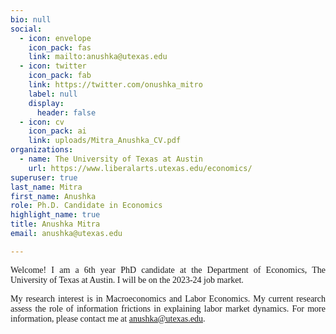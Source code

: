 ```yaml
---
bio: null
social:
  - icon: envelope
    icon_pack: fas
    link: mailto:anushka@utexas.edu
  - icon: twitter
    icon_pack: fab
    link: https://twitter.com/onushka_mitro
    label: null
    display:
      header: false
  - icon: cv
    icon_pack: ai
    link: uploads/Mitra_Anushka_CV.pdf
organizations:
  - name: The University of Texas at Austin
    url: https://www.liberalarts.utexas.edu/economics/
superuser: true
last_name: Mitra
first_name: Anushka
role: Ph.D. Candidate in Economics
highlight_name: true
title: Anushka Mitra
email: anushka@utexas.edu

---
```


<p style="font-family:Cormorant Garamond;text-align: justify;">Welcome! I am a 6th year PhD candidate at the Department of Economics, The University of Texas at Austin. I will be on the 2023-24 job market.</p>

<p style="font-family:Cormorant Garamond;text-align: justify;">My research interest is in Macroeconomics and Labor Economics. My current research assess the role of information frictions in explaining labor market dynamics. For more information, please contact me at <a href="anushka@utexas.edu">anushka@utexas.edu</a>.</p>



  

  





